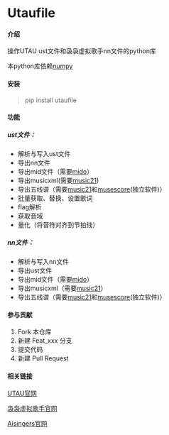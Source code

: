 # Utaufile

#### 介绍
操作UTAU ust文件和袅袅虚拟歌手nn文件的python库

本python库依赖[numpy](https://numpy.org/) 

#### 安装
> pip install utaufile

#### 功能

##### ust文件：
- 解析与写入ust文件
- 导出nn文件
- 导出mid文件（需要[mido](https://mido.readthedocs.io/en/latest/index.html)）
- 导出musicxml(需要[music21](http://web.mit.edu/music21/doc/index.html))
- 导出五线谱（需要[music21](http://web.mit.edu/music21/doc/index.html)和[musescore](musescore.org)(独立软件)）
- 批量获取、替换、设置歌词
- flag解析
- 获取音域
- 量化（将音符对齐到节拍线）

##### nn文件：
- 解析与写入nn文件
- 导出ust文件
- 导出mid文件（需要[mido](https://mido.readthedocs.io/en/latest/index.html)）
- 导出musicxml（需要[music21](http://web.mit.edu/music21/doc/index.html)）
- 导出五线谱（需要[music21](http://web.mit.edu/music21/doc/index.html)和[musescore](musescore.org)(独立软件)）

#### 参与贡献

1.  Fork 本仓库
2.  新建 Feat_xxx 分支
3.  提交代码
4.  新建 Pull Request

#### 相关链接
[UTAU官网](http://utau2008.xrea.jp/)

[袅袅虚拟歌手官网](http://dsoundsoft.com/product/niaoeditor/)

[Aisingers官网](http://www.aisingers.com/)